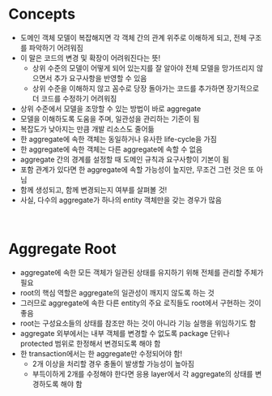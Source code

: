 # Concepts

- 도메인 객체 모델이 복잡해지면 각 객체 간의 관계 위주로 이해하게 되고, 전체 구조를 파악하기 어려워짐
- 이 말은 코드의 변경 및 확장이 어려워진다는 뜻!
  - 상위 수준의 모델이 어떻게 되어 있는지를 잘 알아야 전체 모델을 망가뜨리지 않으면서 추가 요구사항을 반영할 수 있음
  - 상위 수준을 이해하지 않고 꼼수로 당장 돌아가는 코드를 추가하면 장기적으로 더 코드를 수정하기 어려워짐
- 상위 수준에서 모델을 조망할 수 있는 방법이 바로 aggregate
- 모델을 이해하도록 도움을 주며, 일관성을 관리하는 기준이 됨
- 복잡도가 낮아지는 만큼 개발 리소스도 줄어듦
- 한 aggregate에 속한 객체는 동일하거나 유사한 life-cycle을 가짐
- 한 aggregate에 속한 객체는 다른 aggregate에 속할 수 없음
- aggregate 간의 경계를 설정할 때 도메인 규칙과 요구사항이 기본이 됨
- 포함 관계가 있다면 한 aggregate에 속할 가능성이 높지만, 무조건 그런 것은 또 아님
- 함께 생성되고, 함께 변경되는지 여부를 살펴볼 것!
- 사실, 다수의 aggregate가 하나의 entity 객체만을 갖는 경우가 많음

<br>

# Aggregate Root

- aggregate에 속한 모든 객체가 일관된 상태를 유지하기 위해 전체를 관리할 주체가 필요
- root의 핵심 역할은 aggregate의 일관성이 깨지지 않도록 하는 것
- 그러므로 aggregate에 속한 다른 entity의 주요 로직들도 root에서 구현하는 것이 좋음
- root는 구성요소들의 상태를 참조만 하는 것이 아니라 기능 실행을 위임하기도 함
- aggregate 외부에서는 내부 객체를 변경할 수 없도록 package 단위나 protected 범위로 한정해서 변경되도록 해야 함
- 한 transaction에서는 한 aggregate만 수정되어야 함!
  - 2개 이상을 처리할 경우 충돌이 발생할 가능성이 높아짐
  - 부득이하게 2개를 수정해야 한다면 응용 layer에서 각 aggregate의 상태를 변경하도록 해야 함
